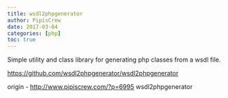```yaml
---
title: wsdl2phpgenerator
author: PipisCrew
date: 2017-03-04
categories: [php]
toc: true
---
```


Simple utility and class library for generating php classes from a wsdl file.

https://github.com/wsdl2phpgenerator/wsdl2phpgenerator

origin - http://www.pipiscrew.com/?p=6995 wsdl2phpgenerator